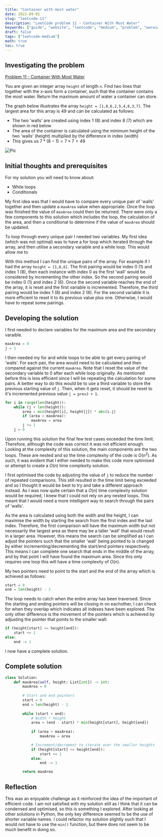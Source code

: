 ```yaml
---
title: "Container with most water"
date: 2022-09-01
slug: "leetcode-11"
description: "LeetCode problem 11 - Container With Most Water"
keywords: ["guide", "website", "leetcode", "medium", "problem", "warwick", "university", "student", "11", "water"]
draft: false
tags: ["leetcode-medium"]
math: true
toc: true
---
```


## Investigating the problem

[Problem 11 - Container With Most Water](https://leetcode.com/problems/container-with-most-water/)

You are given an integer array `height` of length `n`.
Find two lines that together with the x-axis form a container, such that the container contains the most water.
Return the maximum amount of water a container can store.

The graph below illustrates the array `height = [1,8,6,2,5,4,8,3,7]`. The largest area for this array is 49 and can be calculated as follows:

* The two 'walls' are created using index 1 (8) and index 8 (7) which are shown in red below
* The area of the container is calculated using the minimum height of the two 'walls' (height) multiplied by the difference in index (width)
* This gives us $7 * (8 - 1) = 7 * 7 = 49$

![Pic](https://i.postimg.cc/K4SZxdLx/leetcode-question-11.jpg)

## Initial thoughts and prerequisites

For my solution you will need to know about:

* While loops
* Conditionals

My first idea was that I would have to compare every unique pair of 'walls' together and then update a `maxArea` value when appropriate. Once the loop was finished the value of `maxArea` could then be returned. There were only a few components to this solution which includes the loop, the calculation of the area, and then a conditional to determine if the value of `maxArea` should be updated.

To loop through every unique pair I needed two variables. My first idea (which was not optimal) was to have a for loop which iterated through the array, and then utilise a secondary variable and a while loop. This would allow me to

With this method I can find the unique pairs of the array. For example if I had the array `height = [1,8,6]`. The first pairing would be index 0 (1) and index 1 (8), then each instance with index 0 as the first 'wall' would be considered by incrementing the other index. So the second pairing would be index 0 (1) and index 2 (6). Once the second variable reaches the end of the array, it is reset and the first variable is incremented. Therefore, the third pairing would be index 1 (8) and index 2 (6). For the second variable it is more efficient to reset it to its previous value plus one. Otherwise, I would have to repeat some pairings.

## Developing the solution

I first needed to declare variables for the maximum area and the secondary varaible.

```python
maxArea = 0
j = 1
```

I then needed my for and while loops to be able to get every pairing of 'walls'. For each pair, the area would need to be calculated and then compared against the current `maxArea`. Note that I reset the value of the secondary variable to 0 after each while loop originally. As mentioned before this is less efficient since I will be repeating the calculation for some pairs. A better way to do this would be to use a third variable to store the previous starting value of `j`. Then, when it gets reset, it should be reset to it's incremented previous value `j = prevJ + 1`.

```python
for i in range(len(height)):
    while (j < len(height)):
        area = min(height[i], height[j]) * abs(i-j)
        if (area > maxArea):
            maxArea = area
        j += 1
    j = 0
```

Upon running this solution the final few test cases exceeded the time limit. Therefore, although the code was correct it was not efficient enough. Looking at the complexity of this solution, the main components are the two loops. These are nested and so the time complexity of the code is $O(n^2)$. As such, it was evident that I either needed to make this code more optimised or attempt to create a $O(n)$ time complexity solution.

I first optimised the code by adjusting the value of `j` to reduce the number of repeated comparisons. This still resulted in the time limit being exceeded and so I thought it would be best to try and take a different approach instead. As I was now quite certain that a $O(n)$ time complexity solution would be required, I knew that I could not rely on any nested loops. This meant that I would need a more intelligent way to search through the pairs of 'walls'.

As the area is calculated using both the width and the height, I can maximise the width by starting the search from the first index and the last index. Therefore, the first comparison will have the maximum width but not necessarily the largest area as there may be a taller 'wall' that would result in a larger area. However, this means the search can be simplified as I can adjust the pointers such that the smaller 'wall' being pointed to is changed by either incrementing/decrementing the start/end pointers respectively. This means I can complete one search that ends in the middle of the array, and by that point I will have found the maximum area. Since this only requires one loop this will have a time complexity of $O(n)$.

My two pointers need to point to the start and the end of the array which is achieved as follows:

```python
start = 0
end = len(height) - 1
```

The loop needs to catch when the entire array has been traversed. Since the starting and ending pointers will be closing in on eachother, I can check for when they overlap which indicates all indexes have been explored. The only other difference is the movement of the pointers which is achieved by adjusting the pointer that points to the smaller wall:

```python
if (height[start] <= height[end]):
    start += 1
else:
    end -= 1
```

I now have a complete solution.

## Complete solution

```python
class Solution:
    def maxArea(self, height: List[int]) -> int:
        maxArea = 0
        
        # Start and end pointers
        start = 0
        end = len(height) - 1
        
        while (start < end):
            # Width * height
            area = (end - start) * min(height[start], height[end])
            
            if (area > maxArea):
                maxArea = area

            # Increment/decrement to iterate over the smaller heights
            if (height[start] <= height[end]):
                start += 1
            else:
                end -= 1

        return maxArea
```

## Reflection

This was an enjoyable challenge as it reinforced the idea of the important of efficient code. I am not satisfied with my solution still as I think that it can be condensed and optimised, so this is something I explored. After looking at other solutions in Python, the only key difference seemed to be the use of shorter variable names. I could refactor my solution slightly such that I would not have to use the `min()` function, but there does not seem to be much benefit in doing so.